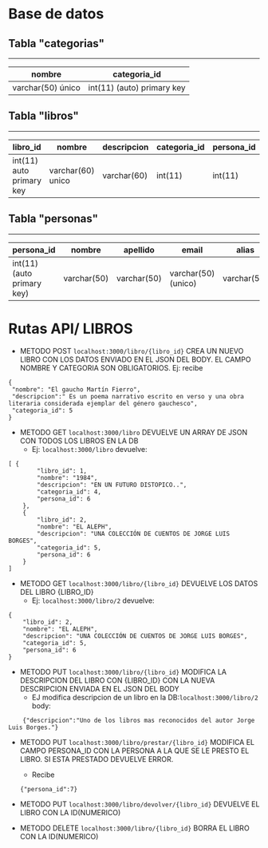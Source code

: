 # Base de datos

## Tabla "categorias"
---------------------

|    nombre        |               categoria_id                |
| ---------------- | ------------------------------------------|
| varchar(50) único| int(11) (auto) primary key     |

## Tabla "libros"
---------------------

|         libro_id             |        nombre              |   descripcion   | categoria_id |persona_id |
| ---------------------------  | -------------------------- | --------------- | ------------ |---------- |
| int(11) auto   primary key   |       varchar(60)   unico  |  varchar(60)    |    int(11)   | int(11)   |

## Tabla "personas"
---------------------

|           persona_id          |         nombre        |     apellido    |       email          |   alias      |
| ----------------------------  | --------------------- | --------------- | ---------------------| ------------ |
| int(11)  (auto primary key)   |       varchar(50)     |    varchar(50)  |  varchar(50) (unico) | varchar(50)  |



# Rutas API/ LIBROS

- METODO POST `localhost:3000/libro/{libro_id}`   CREA UN NUEVO LIBRO CON LOS DATOS ENVIADO EN EL JSON DEL BODY. EL CAMPO NOMBRE Y CATEGORIA SON OBLIGATORIOS.
Ej: recibe 
```
{
 "nombre": "El gaucho Martín Fierro",
 "descripcion":" Es un poema narrativo escrito en verso y una obra literaria considerada ejemplar del género gauchesco",
 "categoria_id": 5
}
```
- METODO GET `localhost:3000/libro`   DEVUELVE UN ARRAY DE JSON CON TODOS LOS LIBROS EN LA DB
   * Ej: `localhost:3000/libro` devuelve:
```
[ {
        "libro_id": 1,
        "nombre": "1984",
        "descripcion": "EN UN FUTURO DISTOPICO..",
        "categoria_id": 4,
        "persona_id": 6
    },
    {
        "libro_id": 2,
        "nombre": "EL ALEPH",
        "descripcion": "UNA COLECCIÓN DE CUENTOS DE JORGE LUIS BORGES",
        "categoria_id": 5,
        "persona_id": 6
    }
]
```
- METODO GET `localhost:3000/libro/{libro_id}`   DEVUELVE LOS DATOS DEL LIBRO {LIBRO_ID}
   * Ej: `localhost:3000/libro/2` devuelve:
```
{
    "libro_id": 2,
    "nombre": "EL ALEPH",
    "descripcion": "UNA COLECCIÓN DE CUENTOS DE JORGE LUIS BORGES",
    "categoria_id": 5,
    "persona_id": 6
}
```

- METODO PUT `localhost:3000/libro/{libro_id}`  MODIFICA LA DESCRIPCION DEL LIBRO CON {LIBRO_ID} CON LA NUEVA DESCRIPCION ENVIADA EN EL JSON DEL BODY
   * EJ modifica descripcion de un libro en la DB:`localhost:3000/libro/2` 
    body:
```  
    {"descripcion":"Uno de los libros mas reconocidos del autor Jorge Luis Borges."}
```

- METODO PUT `localhost:3000/libro/prestar/{libro_id}` MODIFICA EL CAMPO PERSONA_ID CON LA PERSONA A LA QUE SE LE PRESTO EL LIBRO. SI ESTA PRESTADO DEVUELVE ERROR.
    * Recibe 
    ```
    {"persona_id":7}
    ```

- METODO PUT `localhost:3000/libro/devolver/{libro_id}` DEVUELVE EL LIBRO CON LA ID(NUMERICO)

- METODO DELETE `localhost:3000/libro/{libro_id}` BORRA EL LIBRO CON LA ID(NUMERICO)